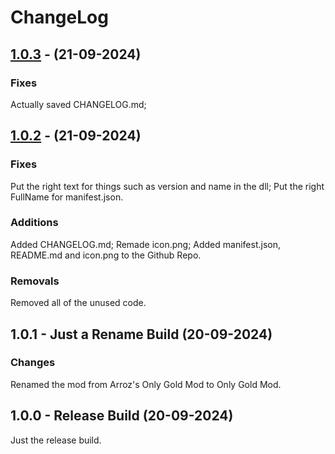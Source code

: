 # ChangeLog
## [1.0.3](github.com/Nestomiau/ArrFel_OnlyGoldMod/compare/1.0.2..1.0.3) - (21-09-2024)
### Fixes
Actually saved CHANGELOG.md;

## [1.0.2](github.com/Nestomiau/ArrFel_OnlyGoldMod/compare/1.0.0..1.0.2) - (21-09-2024)
### Fixes
Put the right text for things such as version and name in the dll;
Put the right FullName for manifest.json.

### Additions
Added CHANGELOG.md;
Remade icon.png;
Added manifest.json, README.md and icon.png to the Github Repo.

### Removals
Removed all of the unused code.

## 1.0.1 - Just a Rename Build (20-09-2024)
### Changes 
Renamed the mod from Arroz's Only Gold Mod to Only Gold Mod.

## 1.0.0 - Release Build (20-09-2024)
Just the release build.